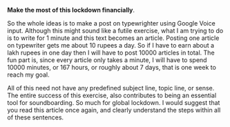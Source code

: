 **Make the most of this lockdown financially**.

So the whole ideas is to make a post on typewrighter using Google Voice input. Although this might sound like a  futile exercise, what I am trying to do is to write for 1 minute and this text becomes an article. Posting one article on typewriter gets me about 10 rupees a day. So if I have to earn about a lakh rupees in one day then I will have to post 10000 articles in total. The fun part is, since every article only takes a minute, I will have to spend 10000 minutes, or 167 hours, or roughly about 7 days, that is one week to reach my goal.

All of this need not have any predefined subject line, topic line, or sense. The entire success of this exercise, also contributes to being an essential tool for soundboarding. So much for global lockdown. I would suggest that you read this article once again, and clearly understand the steps within all of these sentences.
